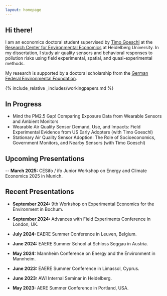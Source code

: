 ```yaml
---
layout: homepage
---
```


## Hi there!

I am an economics doctoral student supervised by [Timo Goeschl](https://www.awi.uni-heidelberg.de/en/node/270) at the [Research Center for Environmental Economics](https://www.awi.uni-heidelberg.de/en/research/environmental-economics) at Heidelberg University. In my dissertation, I study air quality sensors and behavioral responses to pollution risks using field experimental, spatial, and quasi-experimental methods. 

My research is supported by a doctoral scholarship from the [German Federal Environmental Foundation](https://www.dbu.de/en/). 

{% include_relative _includes/workingpapers.md %}

## In Progress

- Mind the PM2.5 Gap! Comparing Exposure Data from Wearable Sensors and Ambient Monitors
- Wearable Air Quality Sensor Demand, Use, and Impacts: Field Experimental Evidence from US Early Adopters (with Timo Goeschl)
- Stationary Air Quality Sensor Adoption: The Role of Socioeconomics, Government Monitors, and Nearby Sensors (with Timo Goeschl)

## Upcoming Presentations

-- **March 2025:** CESifo / ifo Junior Workshop on Energy and Climate Economics 2025 in Munich.

## Recent Presentations

- **September 2024:** 9th Workshop on Experimental Economics for the Environment in Bochum. 
- **September 2024:** Advances with Field Experiments Conference in London, UK.
- **July 2024:** EAERE Summer Conference in Leuven, Belgium.
- **June 2024:** EAERE Summer School at Schloss Seggau in Austria. 
- **May 2024:** Mannheim Conference on Energy and the Environment in Mannheim.

- **June 2023:** EAERE Summer Conference in Limassol, Cyprus.
- **June 2023:** AWI Internal Seminar in Heidelberg. 
- **May 2023:** AERE Summer Conference in Portland, USA.